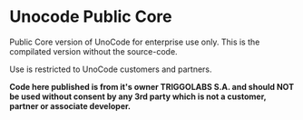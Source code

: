# Unocode Public Core

Public Core version of UnoCode for enterprise use only. This is the compilated version without the source-code.

Use is restricted to UnoCode customers and partners.

**Code here published is from it's owner TRIGGOLABS S.A. and should NOT be used without consent by any 3rd party which is not a customer, partner or associate developer.**
